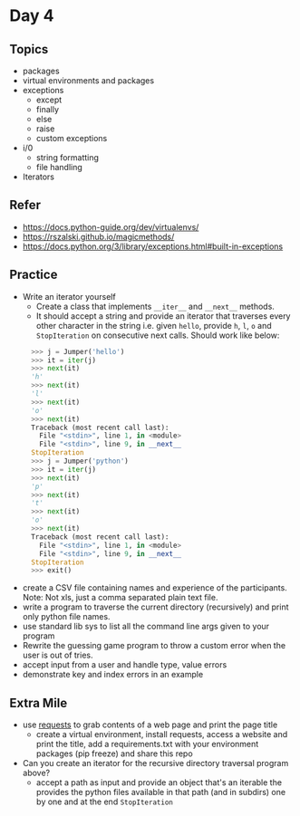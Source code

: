 # Day 4

## Topics

  - packages
  - virtual environments and packages
  - exceptions
    - except
    - finally
    - else
    - raise
    - custom exceptions
  - i/0
    - string formatting
    - file handling
  - Iterators

## Refer

  - https://docs.python-guide.org/dev/virtualenvs/
  - https://rszalski.github.io/magicmethods/
  - https://docs.python.org/3/library/exceptions.html#built-in-exceptions

## Practice

  - Write an iterator yourself
    - Create a class that implements `__iter__` and `__next__` methods.
    - It should accept a string and provide an iterator that traverses every other character in the string i.e. given `hello`, provide `h`, `l`, `o` and `StopIteration` on consecutive next calls. Should work like below:
    ```python
      >>> j = Jumper('hello')
      >>> it = iter(j)
      >>> next(it)
      'h'
      >>> next(it)
      'l'
      >>> next(it)
      'o'
      >>> next(it)
      Traceback (most recent call last):
        File "<stdin>", line 1, in <module>
        File "<stdin>", line 9, in __next__
      StopIteration
      >>> j = Jumper('python')
      >>> it = iter(j)
      >>> next(it)
      'p'
      >>> next(it)
      't'
      >>> next(it)
      'o'
      >>> next(it)
      Traceback (most recent call last):
        File "<stdin>", line 1, in <module>
        File "<stdin>", line 9, in __next__
      StopIteration
      >>> exit()
    ```
  - create a CSV file containing names and experience of the participants. Note: Not xls, just a comma separated plain text file.
  - write a program to traverse the current directory (recursively) and print only python file names.
  - use standard lib sys to list all the command line args given to your program
  - Rewrite the guessing game program to throw a custom error when the user is out of tries. 
  - accept input from a user and handle type, value errors
  - demonstrate key and index errors in an example

## Extra Mile

  - use [requests](https://pypi.org/project/requests/) to grab contents of a web page and print the page title
    - create a virtual environment, install requests, access a website and print the title, add a requirements.txt with your environment packages (pip freeze) and share this repo
  - Can you create an iterator for the recursive directory traversal program above?
    - accept a path as input and provide an object that's an iterable the provides the python files available in that path (and in subdirs) one by one and at the end `StopIteration`
